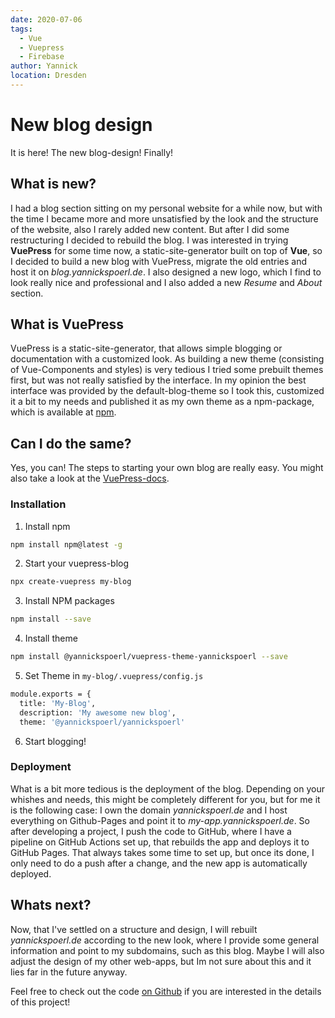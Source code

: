 ```yaml
---
date: 2020-07-06
tags: 
  - Vue
  - Vuepress
  - Firebase
author: Yannick
location: Dresden
---
```


# New blog design

It is here! The new blog-design! Finally!

## What is new?

I had a blog section sitting on my personal website for a while now, but with the time I became more and more unsatisfied by the look and the structure of the website, also I rarely added new content. But after I did some restructuring I decided to rebuild the blog. I was interested in trying **VuePress** for some time now, a static-site-generator built on top of **Vue**, so I decided to build a new blog with VuePress, migrate the old entries and host it on *blog.yannickspoerl.de*. I also designed a new logo, which I find to look really nice and professional and I also added a new *Resume* and *About* section.

## What is VuePress

VuePress is a static-site-generator, that allows simple blogging or documentation with a customized look. As building a new theme (consisting of Vue-Components and styles) is very tedious I tried some prebuilt themes first, but was not really satisfied by the interface. In my opinion the best interface was provided by the default-blog-theme so I took this, customized it a bit to my needs and published it as my own theme as a npm-package, which is available at [npm](https://www.npmjs.com/package/@yannickspoerl/vuepress-theme-yannickspoerl).

## Can I do the same?

Yes, you can! The steps to starting your own blog are really easy. You might also take a look at the [VuePress-docs](https://vuepress.vuejs.org/).

### Installation


1. Install npm
```sh
npm install npm@latest -g
```
2. Start your vuepress-blog
```sh
npx create-vuepress my-blog
```
3. Install NPM packages
```sh
npm install --save
```
4. Install theme
```sh
npm install @yannickspoerl/vuepress-theme-yannickspoerl --save
```
5. Set Theme in ``my-blog/.vuepress/config.js``
```sh
module.exports = {
  title: 'My-Blog',
  description: 'My awesome new blog',
  theme: '@yannickspoerl/yannickspoerl'
```
6. Start blogging!

### Deployment

What is a bit more tedious is the deployment of the blog. Depending on your whishes and needs, this might be completely different for you, but for me it is the following case: I own the domain *yannickspoerl.de* and I host everything on Github-Pages and point it to *my-app.yannickspoerl.de*. So after developing a project, I push the code to GitHub, where I have a pipeline on GitHub Actions set up, that rebuilds the app and deploys it to GitHub Pages. That always takes some time to set up, but once its done, I only need to do a push after a change, and the new app is automatically deployed.

## Whats next?

Now, that I've settled on a structure and design, I will rebuilt *yannickspoerl.de* according to the new look, where I provide some general information and point to my subdomains, such as this blog. Maybe I will also adjust the design of my other web-apps, but Im not sure about this and it lies far in the future anyway.

Feel free to check out the code [on Github](https://github.com/YannickSpoerl/blog) if you are interested in the details of this project!